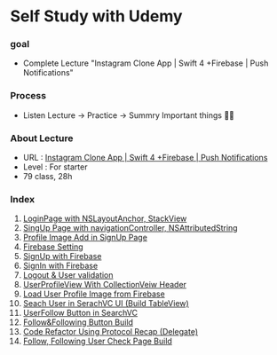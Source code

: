 Self Study with Udemy
====================

### goal 

 - Complete Lecture "Instagram Clone App | Swift 4 +Firebase | Push Notifications"

   

### Process

- Listen Lecture -> Practice -> Summry Important things :man_student:

### About Lecture 

- URL : [Instagram Clone App | Swift 4 +Firebase | Push Notifications](https://www.udemy.com/course/instagram-clone-w-swift-4-firebase-and-push-notifications/)
- Level : For starter
- 79 class, 28h

### Index

1. [LoginPage with NSLayoutAnchor, StackView](https://github.com/tootoomaa/MyStudyRoom/blob/master/instagramCopy/note/1_loginPage.md)
2. [SingUp Page with navigationController, NSAttributedString](https://github.com/tootoomaa/MyStudyRoom/blob/master/instagramCopy/note/2_Addlogo%26bottomButton.md)
3. [Profile Image Add in SignUp Page](https://github.com/tootoomaa/MyStudyRoom/blob/master/instagramCopy/note/3_ImageAdd.md)
4. [Firebase Setting](https://github.com/tootoomaa/MyStudyRoom/blob/master/instagramCopy/note/4_FireabaseDB.md)
5. [SignUp with Firebase](https://github.com/tootoomaa/MyStudyRoom/blob/master/instagramCopy/note/5_SingUpwithFirebase.md)
6. [SignIn with Firebase](https://github.com/tootoomaa/MyStudyRoom/blob/master/instagramCopy/note/6_SignInPage.md)
7. [Logout & User validation](https://github.com/tootoomaa/MyStudyRoom/blob/master/instagramCopy/note/7_Logout&UserValidation.md)
8. [UserProfileView With CollectionVeiw Header](https://github.com/tootoomaa/MyStudyRoom/blob/master/instagramCopy/note/8_UserProfile.md)
9. [Load User Profile Image from Firebase](https://github.com/tootoomaa/MyStudyRoom/blob/master/instagramCopy/note/9_LoadUserImage.md)
10. [Seach User in SerachVC UI (Build TableView)](https://github.com/tootoomaa/MyStudyRoom/blob/master/instagramCopy/note/10_SearchUserinSearchVC.md)
11. [UserFollow Button in SearchVC](https://github.com/tootoomaa/MyStudyRoom/blob/master/instagramCopy/note/11_SearchVC_UserFollowButton.md)
12. [Follow&Following Button Build](https://github.com/tootoomaa/MyStudyRoom/blob/master/instagramCopy/note/12_Follow&Following.md)
13. [Code Refactor Using Protocol Recap (Delegate)](https://github.com/tootoomaa/MyStudyRoom/blob/master/instagramCopy/note/13_CodeRefactorUsingProtocolRecap.md)
14. [Follow, Following User Check Page Build](https://github.com/tootoomaa/MyStudyRoom/blob/master/instagramCopy/note/14_ShowFollow&FollowingUSer.md)

